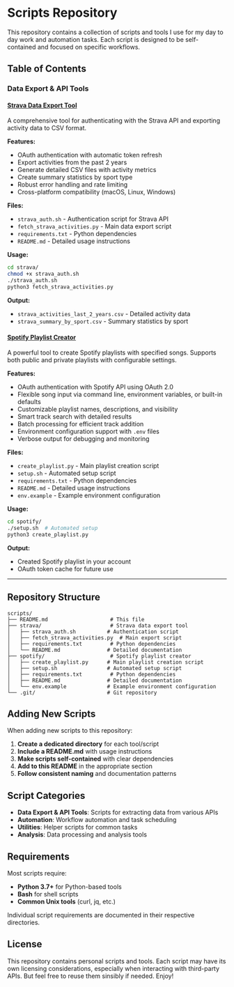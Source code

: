 # Scripts Repository

This repository contains a collection of scripts and tools I use for my day to day work and automation tasks. Each script is designed to be self-contained and focused on specific workflows.

## Table of Contents

### Data Export & API Tools

#### [Strava Data Export Tool](./strava/)
A comprehensive tool for authenticating with the Strava API and exporting activity data to CSV format.

**Features:**
- OAuth authentication with automatic token refresh
- Export activities from the past 2 years
- Generate detailed CSV files with activity metrics
- Create summary statistics by sport type
- Robust error handling and rate limiting
- Cross-platform compatibility (macOS, Linux, Windows)

**Files:**
- `strava_auth.sh` - Authentication script for Strava API
- `fetch_strava_activities.py` - Main data export script
- `requirements.txt` - Python dependencies
- `README.md` - Detailed usage instructions

**Usage:**
```bash
cd strava/
chmod +x strava_auth.sh
./strava_auth.sh
python3 fetch_strava_activities.py
```

**Output:**
- `strava_activities_last_2_years.csv` - Detailed activity data
- `strava_summary_by_sport.csv` - Summary statistics by sport

#### [Spotify Playlist Creator](./spotify/)
A powerful tool to create Spotify playlists with specified songs. Supports both public and private playlists with configurable settings.

**Features:**
- OAuth authentication with Spotify API using OAuth 2.0
- Flexible song input via command line, environment variables, or built-in defaults
- Customizable playlist names, descriptions, and visibility
- Smart track search with detailed results
- Batch processing for efficient track addition
- Environment configuration support with `.env` files
- Verbose output for debugging and monitoring

**Files:**
- `create_playlist.py` - Main playlist creation script
- `setup.sh` - Automated setup script
- `requirements.txt` - Python dependencies
- `README.md` - Detailed usage instructions
- `env.example` - Example environment configuration

**Usage:**
```bash
cd spotify/
./setup.sh  # Automated setup
python3 create_playlist.py
```

**Output:**
- Created Spotify playlist in your account
- OAuth token cache for future use

---

## Repository Structure

```
scripts/
├── README.md                    # This file
├── strava/                      # Strava data export tool
│   ├── strava_auth.sh          # Authentication script
│   ├── fetch_strava_activities.py  # Main export script
│   ├── requirements.txt         # Python dependencies
│   └── README.md               # Detailed documentation
├── spotify/                     # Spotify playlist creator
│   ├── create_playlist.py      # Main playlist creation script
│   ├── setup.sh                # Automated setup script
│   ├── requirements.txt         # Python dependencies
│   ├── README.md               # Detailed documentation
│   └── env.example             # Example environment configuration
└── .git/                       # Git repository
```

## Adding New Scripts

When adding new scripts to this repository:

1. **Create a dedicated directory** for each tool/script
2. **Include a README.md** with usage instructions
3. **Make scripts self-contained** with clear dependencies
4. **Add to this README** in the appropriate section
5. **Follow consistent naming** and documentation patterns

## Script Categories

- **Data Export & API Tools**: Scripts for extracting data from various APIs
- **Automation**: Workflow automation and task scheduling
- **Utilities**: Helper scripts for common tasks
- **Analysis**: Data processing and analysis tools

## Requirements

Most scripts require:
- **Python 3.7+** for Python-based tools
- **Bash** for shell scripts
- **Common Unix tools** (curl, jq, etc.)

Individual script requirements are documented in their respective directories.

## License

This repository contains personal scripts and tools. Each script may have its own licensing considerations, especially when interacting with third-party APIs. But feel free to reuse them sinsibly if needed. Enjoy!
